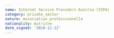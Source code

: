 ```yaml
---
name: Internet Service Providers Austria (ISPA) 
category: private_sector
nature: Association professionnelle 
nationality: Autriche
date_signed: '2018-11-12'
---
```

    